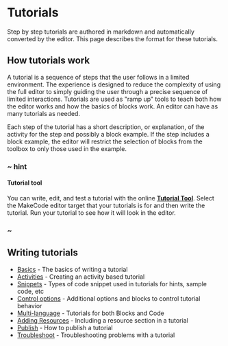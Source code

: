 # Tutorials

Step by step tutorials are authored in markdown and automatically converted by the editor. This page describes the format for these tutorials.

## How tutorials work

A tutorial is a sequence of steps that the user follows in a limited environment. The experience is designed to reduce the complexity of using the full editor to simply guiding the user through a precise sequence of limited interactions. Tutorials are used as "ramp up" tools to teach both how the editor works and how the basics of blocks work. An editor can have as many tutorials as needed.

Each step of the tutorial has a short description, or explanation, of the activity for the step and
possibly a block example. If the step includes a block example, the editor will restrict the selection of blocks from the toolbox to only those used in the example.

### ~ hint

#### Tutorial tool

You can write, edit, and test a tutorial with the online [**Tutorial Tool**](https://makecode.com/tutorial-tool). Select the MakeCode editor target that your tutorials is for and then write the tutorial. Run your tutorial to see how it will look in the editor.

### ~

## Writing tutorials

* [Basics](/writing-docs/tutorials/basics) - The basics of writing a tutorial
* [Activities](/writing-docs/tutorials/activities) - Creating an activity based tutorial
* [Snippets](/writing-docs/snippets) - Types of code snippet used in tutorials for hints, sample code, etc
* [Control options](/writing-docs/tutorials/control-options) - Additional options and blocks to control tutorial behavior
* [Multi-language](/writing-docs/tutorials/multi-lang) - Tutorials for both Blocks and Code
* [Adding Resources](/writing-docs/tutorials/resources) - Including a resource section in a tutorial
* [Publish](/writing-docs/tutorials/publish) - How to publish a tutorial
* [Troubleshoot](/writing-docs/tutorials/troubleshooting) - Troubleshooting problems with a tutorial
